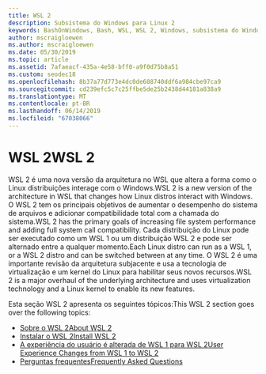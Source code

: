 ```yaml
---
title: WSL 2
description: Subsistema do Windows para Linux 2
keywords: BashOnWindows, Bash, WSL, WSL 2, Windows, subsistema do Windows para Linux, subsistema do Windows, Ubuntu, Debian, Suse, Windows 10, instalar
author: mscraigloewen
ms.author: mscraigloewen
ms.date: 05/30/2019
ms.topic: article
ms.assetid: 7afaeacf-435a-4e58-bff0-a9f0d75b8a51
ms.custom: seodec18
ms.openlocfilehash: 8b37a77d773e4dc0de688740ddf6a984cbe97ca9
ms.sourcegitcommit: cd239efc5c7c25ffbe5de25b2438d44181a838a9
ms.translationtype: MT
ms.contentlocale: pt-BR
ms.lasthandoff: 06/14/2019
ms.locfileid: "67038066"
---
```

# <a name="wsl-2"></a><span data-ttu-id="650d8-104">WSL 2</span><span class="sxs-lookup"><span data-stu-id="650d8-104">WSL 2</span></span>

<span data-ttu-id="650d8-105">WSL 2 é uma nova versão da arquitetura no WSL que altera a forma como o Linux distribuições interage com o Windows.</span><span class="sxs-lookup"><span data-stu-id="650d8-105">WSL 2 is a new version of the architecture in WSL that changes how Linux distros interact with Windows.</span></span> <span data-ttu-id="650d8-106">O WSL 2 tem os principais objetivos de aumentar o desempenho do sistema de arquivos e adicionar compatibilidade total com a chamada do sistema.</span><span class="sxs-lookup"><span data-stu-id="650d8-106">WSL 2 has the primary goals of increasing file system performance and adding full system call compatibility.</span></span> <span data-ttu-id="650d8-107">Cada distribuição do Linux pode ser executado como um WSL 1 ou um distribuição WSL 2 e pode ser alternado entre a qualquer momento.</span><span class="sxs-lookup"><span data-stu-id="650d8-107">Each Linux distro can run as a WSL 1, or a WSL 2 distro and can be switched between at any time.</span></span> <span data-ttu-id="650d8-108">O WSL 2 é uma importante revisão da arquitetura subjacente e usa a tecnologia de virtualização e um kernel do Linux para habilitar seus novos recursos.</span><span class="sxs-lookup"><span data-stu-id="650d8-108">WSL 2 is a major overhaul of the underlying architecture and uses virtualization technology and a Linux kernel to enable its new features.</span></span>

<span data-ttu-id="650d8-109">Esta seção WSL 2 apresenta os seguintes tópicos:</span><span class="sxs-lookup"><span data-stu-id="650d8-109">This WSL 2 section goes over the following topics:</span></span>

* [<span data-ttu-id="650d8-110">Sobre o WSL 2</span><span class="sxs-lookup"><span data-stu-id="650d8-110">About WSL 2</span></span>](./wsl2-about.md)
* [<span data-ttu-id="650d8-111">Instalar o WSL 2</span><span class="sxs-lookup"><span data-stu-id="650d8-111">Install WSL 2</span></span>](./wsl2-install.md)
* [<span data-ttu-id="650d8-112">A experiência do usuário é alterada de WSL 1 para WSL 2</span><span class="sxs-lookup"><span data-stu-id="650d8-112">User Experience Changes from WSL 1 to WSL 2</span></span>](./wsl2-ux-changes.md)
* [<span data-ttu-id="650d8-113">Perguntas frequentes</span><span class="sxs-lookup"><span data-stu-id="650d8-113">Frequently Asked Questions</span></span>](./wsl2-faq.md)